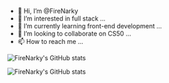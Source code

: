 - 👋 Hi, I’m @FireNarky
- 👀 I’m interested in full stack ...
- 🌱 I’m currently learning front-end development ...
- 💞️ I’m looking to collaborate on CS50 ...
- 📫 How to reach me ...

<!---
FireNarky/FireNarky is a ✨ special ✨ repository because its `README.md` (this file) appears on my GitHub profile.
--->
![FireNarky's GitHub stats](https://github-readme-stats.vercel.app/api?username=FireNarky&show_icons=true&theme=transparent)

![FireNarky's GitHub stats](https://github-readme-stats.vercel.app/api?username=FireNarky&count_private=true)
